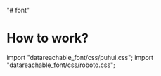 "# font" 

# How to work?
import "datareachable_font/css/puhui.css";
import "datareachable_font/css/roboto.css";

